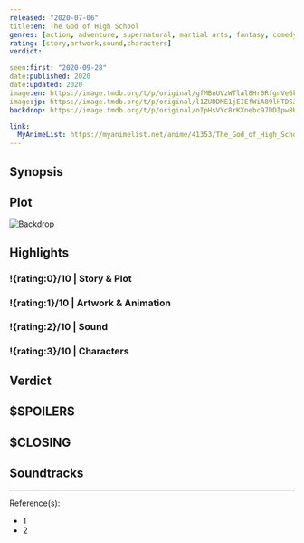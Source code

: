 ```yaml
---
released: "2020-07-06"
title:en: The God of High School
genres: [action, adventure, supernatural, martial arts, fantasy, comedy]
rating: [story,artwork,sound,characters]
verdict:

seen:first: "2020-09-28"
date:published: 2020
date:updated: 2020
image:en: https://image.tmdb.org/t/p/original/gfMBnUVzWTlal8Hr0RfgnVe6kHW.jpg
image:jp: https://image.tmdb.org/t/p/original/l1ZUDDME1jEIEfWiA89lHTDS3OX.jpg
backdrop: https://image.tmdb.org/t/p/original/oIpHsVYc8rKXnebc97DDIpw8KFn.jpg

link:
  MyAnimeList: https://myanimelist.net/anime/41353/The_God_of_High_School
---
```



## Synopsis

## Plot

![Backdrop]()

## Highlights

### !{rating:0}/10 | Story & Plot

### !{rating:1}/10 | Artwork & Animation

### !{rating:2}/10 | Sound

### !{rating:3}/10 | Characters

## Verdict

## $SPOILERS

## $CLOSING

## Soundtracks

***
Reference(s):

- 1
- 2
